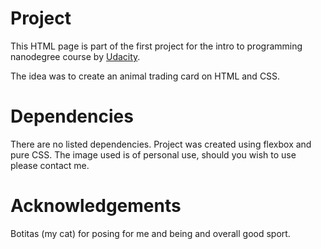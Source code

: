 # Project

This HTML page is part of the first project for the intro to programming
nanodegree course by [Udacity](https://eu.udacity.com/course/intro-to-programming-nanodegree--nd000).

The idea was to create an animal trading card on HTML and CSS.

# Dependencies

There are no listed dependencies.
Project was created using flexbox and pure CSS.
The image used is of personal use, should you wish to use please contact me.

# Acknowledgements

Botitas (my cat) for posing for me and being and overall good sport.
